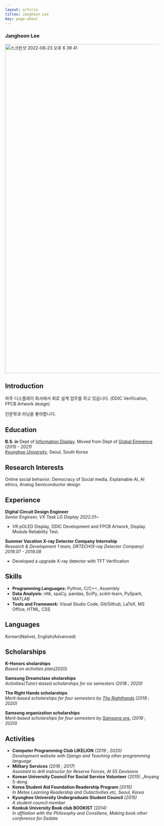```yaml
---
layout: article
titles: Janghoon Lee
key: page-about
---
```



### Janghoon Lee


<img width="1074" alt="스크린샷 2022-08-23 오후 6 39 41" src="https://user-images.githubusercontent.com/50545088/186130951-73b9f8c7-76d9-4aa2-bc39-67dd2ed65fe4.png">

## Introduction
파주 디스플레이 회사에서 회로 설계 업무를 하고 있습니다. (DDIC Verification, FPCB Artwork design) <br>

인문학과 러닝을 좋아합니다. 

## Education
**B.S. in** Dept of [Information Display](https://display.khu.ac.kr/display/user/contents/view.do?menuNo=3500007), Moved from Dept of [Global Eminence](http://globaleminence.khu.ac.kr/) _(2015 - 2021)_ <br/>
[*Kyunghee University*](https://www.khu.ac.kr/eng/main/index.do), Seoul, South Korea


## Research Interests
Online social behavior, Democracy of Social media, Explainable AI, AI ethics, Analog Semiconductor design


## Experience
**Digital Circuit Design Engineer** <br/>
*Senior Engineer, VX Task LG Display 2022.01~*
  - VR pOLED Display, DDIC Development and FPCB Artwork, Display Module Reliability Test. 

**Summer Vacation X-ray Detecter Company Internship** <br/>
*Research & Development 1 team, DRTECH(X-ray Detecter Company) 2019.07 - 2019.08*
  - Developed a upgrade X-ray detector with TFT Verification
 
## Skills

- **Programming Languages:** Python, C/C++, Assembly
- **Data Analysis:** nltk, spaCy, pandas, SciPy, scikit-learn, PySpark, MATLAB
- **Tools and Framework:** Visual Studio Code, Git/Github, LaTeX, MS Office, HTML, CSS

## Languages

Korean(Native), English(Advanced)


## Scholarships
**K-Honors sholarships**<br/>
_Based on activities plan(2020)_

**Samsung Dreamclass sholarships**<br/>
_Activities(Tutor)-based scholarships for six semesters (2018 ; 2020)_

**The Right Hands scholarships**<br/>
_Merit-based scholarships for four semesters by [The Righthands](http://www.therighthands.or.kr/) (2019 ; 2020)_

**Samsong organization scholarships**<br/>
_Merit-based scholarships for four semesters by [Samsong org.](http://www.samsong.org/info2.htm) (2019 ; 2020)_

## Activities

- **Computer Programming Club LIKELION** _(2019 ; 2020)_ <br/>
    _Development website with Django and Teaching other programming language_
- **Military Services** _(2016 ; 2017)_ <br/>
    _Assistant to drill instructor for Reserve Forces, At 55 Devisions_
- **Korean University Council For Social Service Volunteer** _(2015)_
    _Anyang 5-dong 
- **Korea Student Aid Foundation Readership Program** _(2015)_ <br/>
    _In Metee Learning Readership and Outactivities etc, Seoul, Korea_
- **Kyunghee University Undergraduate Student Council** _(2015)_ <br/>
    _A student council member_
- **Konkuk University Book club BOOKIST** _(2014)_ <br/>
    _In affliation with the Philosophy and Consiliene, Making book other conference for Dedate_
